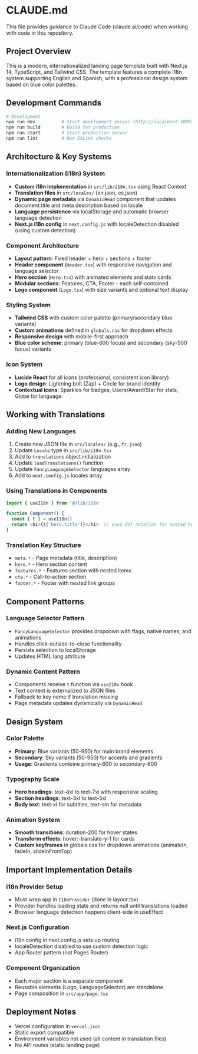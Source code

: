 # CLAUDE.md

This file provides guidance to Claude Code (claude.ai/code) when working with code in this repository.

## Project Overview

This is a modern, internationalized landing page template built with Next.js 14, TypeScript, and Tailwind CSS. The template features a complete i18n system supporting English and Spanish, with a professional design system based on blue color palettes.

## Development Commands

```bash
# Development
npm run dev          # Start development server (http://localhost:3000)
npm run build        # Build for production
npm run start        # Start production server
npm run lint         # Run ESLint checks
```

## Architecture & Key Systems

### Internationalization (i18n) System
- **Custom i18n implementation** in `src/lib/i18n.tsx` using React Context
- **Translation files** in `src/locales/` (en.json, es.json)
- **Dynamic page metadata** via `DynamicHead` component that updates document.title and meta description based on locale
- **Language persistence** via localStorage and automatic browser language detection
- **Next.js i18n config** in `next.config.js` with localeDetection disabled (using custom detection)

### Component Architecture
- **Layout pattern**: Fixed header + hero + sections + footer
- **Header component** (`Header.tsx`) with responsive navigation and language selector
- **Hero section** (`Hero.tsx`) with animated elements and stats cards
- **Modular sections**: Features, CTA, Footer - each self-contained
- **Logo component** (`Logo.tsx`) with size variants and optional text display

### Styling System
- **Tailwind CSS** with custom color palette (primary/secondary blue variants)
- **Custom animations** defined in `globals.css` for dropdown effects
- **Responsive design** with mobile-first approach
- **Blue color scheme**: primary (blue-600 focus) and secondary (sky-500 focus) variants

### Icon System
- **Lucide React** for all icons (professional, consistent icon library)
- **Logo design**: Lightning bolt (Zap) + Circle for brand identity
- **Contextual icons**: Sparkles for badges, Users/Award/Star for stats, Globe for language

## Working with Translations

### Adding New Languages
1. Create new JSON file in `src/locales/` (e.g., `fr.json`)
2. Update `Locale` type in `src/lib/i18n.tsx`
3. Add to `translations` object initialization
4. Update `loadTranslations()` function
5. Update `FancyLanguageSelector` languages array
6. Add to `next.config.js` locales array

### Using Translations in Components
```typescript
import { useI18n } from '@/lib/i18n'

function Component() {
  const { t } = useI18n()
  return <h1>{t('hero.title')}</h1>  // Uses dot notation for nested keys
}
```

### Translation Key Structure
- `meta.*` - Page metadata (title, description)
- `hero.*` - Hero section content
- `features.*` - Features section with nested items
- `cta.*` - Call-to-action section
- `footer.*` - Footer with nested link groups

## Component Patterns

### Language Selector Pattern
- `FancyLanguageSelector` provides dropdown with flags, native names, and animations
- Handles click-outside-to-close functionality
- Persists selection to localStorage
- Updates HTML lang attribute

### Dynamic Content Pattern
- Components receive `t` function via `useI18n` hook
- Text content is externalized to JSON files
- Fallback to key name if translation missing
- Page metadata updates dynamically via `DynamicHead`

## Design System

### Color Palette
- **Primary**: Blue variants (50-950) for main brand elements
- **Secondary**: Sky variants (50-950) for accents and gradients
- **Usage**: Gradients combine primary-600 to secondary-600

### Typography Scale
- **Hero headings**: text-4xl to text-7xl with responsive scaling
- **Section headings**: text-3xl to text-5xl
- **Body text**: text-xl for subtitles, text-sm for metadata

### Animation System
- **Smooth transitions**: duration-200 for hover states
- **Transform effects**: hover:-translate-y-1 for cards
- **Custom keyframes** in globals.css for dropdown animations (animateIn, fadeIn, slideInFromTop)

## Important Implementation Details

### i18n Provider Setup
- Must wrap app in `I18nProvider` (done in layout.tsx)
- Provider handles loading state and returns null until translations loaded
- Browser language detection happens client-side in useEffect

### Next.js Configuration
- i18n config in next.config.js sets up routing
- localeDetection disabled to use custom detection logic
- App Router pattern (not Pages Router)

### Component Organization
- Each major section is a separate component
- Reusable elements (Logo, LanguageSelector) are standalone
- Page composition in `src/app/page.tsx`

## Deployment Notes
- Vercel configuration in `vercel.json`
- Static export compatible
- Environment variables not used (all content in translation files)
- No API routes (static landing page)